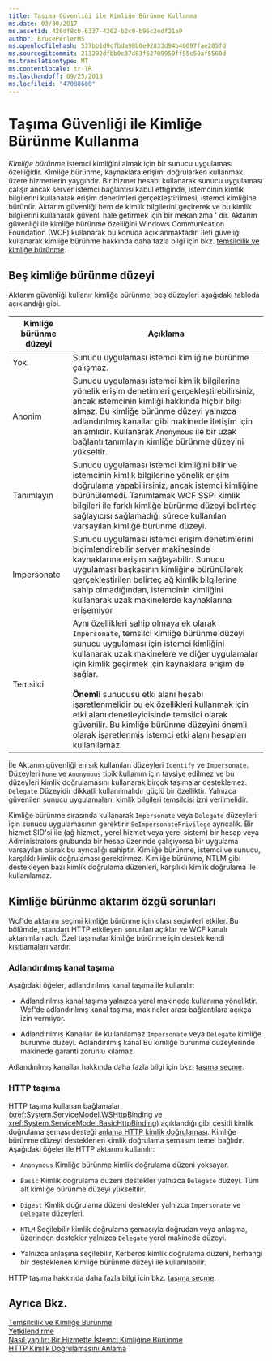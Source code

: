 ```yaml
---
title: Taşıma Güvenliği ile Kimliğe Bürünme Kullanma
ms.date: 03/30/2017
ms.assetid: 426df8cb-6337-4262-b2c0-b96c2edf21a9
author: BrucePerlerMS
ms.openlocfilehash: 537bb1d9cfbda98b0e92833d94b40097fae205fd
ms.sourcegitcommit: 213292dfbb0c37d83f62709959ff55c50af5560d
ms.translationtype: MT
ms.contentlocale: tr-TR
ms.lasthandoff: 09/25/2018
ms.locfileid: "47088600"
---
```

# <a name="using-impersonation-with-transport-security"></a>Taşıma Güvenliği ile Kimliğe Bürünme Kullanma
*Kimliğe bürünme* istemci kimliğini almak için bir sunucu uygulaması özelliğidir. Kimliğe bürünme, kaynaklara erişimi doğrularken kullanmak üzere hizmetlerin yaygındır. Bir hizmet hesabı kullanarak sunucu uygulaması çalışır ancak server istemci bağlantısı kabul ettiğinde, istemcinin kimlik bilgilerini kullanarak erişim denetimleri gerçekleştirilmesi, istemci kimliğine bürünür. Aktarım güvenliği hem de kimlik bilgilerini geçirerek ve bu kimlik bilgilerini kullanarak güvenli hale getirmek için bir mekanizma ' dir. Aktarım güvenliği ile kimliğe bürünme özelliğini Windows Communication Foundation (WCF) kullanarak bu konuda açıklanmaktadır. İleti güveliği kullanarak kimliğe bürünme hakkında daha fazla bilgi için bkz. [temsilcilik ve kimliğe bürünme](../../../../docs/framework/wcf/feature-details/delegation-and-impersonation-with-wcf.md).  
  
## <a name="five-impersonation-levels"></a>Beş kimliğe bürünme düzeyi  
 Aktarım güvenliği kullanır kimliğe bürünme, beş düzeyleri aşağıdaki tabloda açıklandığı gibi.  
  
|Kimliğe bürünme düzeyi|Açıklama|  
|-------------------------|-----------------|  
|Yok.|Sunucu uygulaması istemci kimliğine bürünme çalışmaz.|  
|Anonim|Sunucu uygulaması istemci kimlik bilgilerine yönelik erişim denetimleri gerçekleştirebilirsiniz, ancak istemcinin kimliği hakkında hiçbir bilgi almaz. Bu kimliğe bürünme düzeyi yalnızca adlandırılmış kanallar gibi makinede iletişim için anlamlıdır. Kullanarak `Anonymous` ile bir uzak bağlantı tanımlayın kimliğe bürünme düzeyini yükseltir.|  
|Tanımlayın|Sunucu uygulaması istemci kimliğini bilir ve istemcinin kimlik bilgilerine yönelik erişim doğrulama yapabilirsiniz, ancak istemci kimliğine bürünülemedi. Tanımlamak WCF SSPI kimlik bilgileri ile farklı kimliğe bürünme düzeyi belirteç sağlayıcısı sağlamadığı sürece kullanılan varsayılan kimliğe bürünme düzeyi.|  
|Impersonate|Sunucu uygulaması istemci erişim denetimlerini biçimlendirebilir server makinesinde kaynaklarına erişim sağlayabilir. Sunucu uygulaması başkasının kimliğine bürünülerek gerçekleştirilen belirteç ağ kimlik bilgilerine sahip olmadığından, istemcinin kimliğini kullanarak uzak makinelerde kaynaklarına erişemiyor|  
|Temsilci|Aynı özellikleri sahip olmaya ek olarak `Impersonate`, temsilci kimliğe bürünme düzeyi sunucu uygulaması için istemci kimliğini kullanarak uzak makinelere ve diğer uygulamalar için kimlik geçirmek için kaynaklara erişim de sağlar.<br /><br /> **Önemli** sunucusu etki alanı hesabı işaretlenmelidir bu ek özellikleri kullanmak için etki alanı denetleyicisinde temsilci olarak güvenilir. Bu kimliğe bürünme düzeyini önemli olarak işaretlenmiş istemci etki alanı hesapları kullanılamaz.|  
  
 İle Aktarım güvenliği en sık kullanılan düzeyleri `Identify` ve `Impersonate`. Düzeyleri `None` ve `Anonymous` tipik kullanım için tavsiye edilmez ve bu düzeyleri kimlik doğrulamasını kullanarak birçok taşımalar desteklemez. `Delegate` Düzeyidir dikkatli kullanılmalıdır güçlü bir özelliktir. Yalnızca güvenilen sunucu uygulamaları, kimlik bilgileri temsilcisi izni verilmelidir.  
  
 Kimliğe bürünme sırasında kullanarak `Impersonate` veya `Delegate` düzeyleri için sunucu uygulamasının gerektirir `SeImpersonatePrivilege` ayrıcalık. Bir hizmet SID'si ile (ağ hizmeti, yerel hizmet veya yerel sistem) bir hesap veya Administrators grubunda bir hesap üzerinde çalışıyorsa bir uygulama varsayılan olarak bu ayrıcalığı sahiptir. Kimliğe bürünme, istemci ve sunucu, karşılıklı kimlik doğrulaması gerektirmez. Kimliğe bürünme, NTLM gibi destekleyen bazı kimlik doğrulama düzenleri, karşılıklı kimlik doğrulama ile kullanılamaz.  
  
## <a name="transport-specific-issues-with-impersonation"></a>Kimliğe bürünme aktarım özgü sorunları  
 Wcf'de aktarım seçimi kimliğe bürünme için olası seçimleri etkiler. Bu bölümde, standart HTTP etkileyen sorunları açıklar ve WCF kanalı aktarımları adlı. Özel taşımalar kimliğe bürünme için destek kendi kısıtlamaları vardır.  
  
### <a name="named-pipe-transport"></a>Adlandırılmış kanal taşıma  
 Aşağıdaki öğeler, adlandırılmış kanal taşıma ile kullanılır:  
  
-   Adlandırılmış kanal taşıma yalnızca yerel makinede kullanıma yöneliktir. Wcf'de adlandırılmış kanal taşıma, makineler arası bağlantılara açıkça izin vermiyor.  
  
-   Adlandırılmış Kanallar ile kullanılamaz `Impersonate` veya `Delegate` kimliğe bürünme düzeyi. Adlandırılmış kanal Bu kimliğe bürünme düzeylerinde makinede garanti zorunlu kılamaz.  
  
 Adlandırılmış kanallar hakkında daha fazla bilgi için bkz: [taşıma seçme](../../../../docs/framework/wcf/feature-details/choosing-a-transport.md).  
  
### <a name="http-transport"></a>HTTP taşıma  
 HTTP taşıma kullanan bağlamaları (<xref:System.ServiceModel.WSHttpBinding> ve <xref:System.ServiceModel.BasicHttpBinding>) açıklandığı gibi çeşitli kimlik doğrulama şeması desteği [anlama HTTP kimlik doğrulaması](../../../../docs/framework/wcf/feature-details/understanding-http-authentication.md). Kimliğe bürünme düzeyi desteklenen kimlik doğrulama şemasını temel bağlıdır. Aşağıdaki öğeler ile HTTP aktarımı kullanılır:  
  
-   `Anonymous` Kimliğe bürünme kimlik doğrulama düzeni yoksayar.  
  
-   `Basic` Kimlik doğrulama düzeni destekler yalnızca `Delegate` düzeyi. Tüm alt kimliğe bürünme düzeyi yükseltilir.  
  
-   `Digest` Kimlik doğrulama düzeni destekler yalnızca `Impersonate` ve `Delegate` düzeyleri.  
  
-   `NTLM` Seçilebilir kimlik doğrulama şemasıyla doğrudan veya anlaşma, üzerinden destekler yalnızca `Delegate` yerel makinede düzeyi.  
  
-   Yalnızca anlaşma seçilebilir, Kerberos kimlik doğrulama düzeni, herhangi bir desteklenen kimliğe bürünme düzeyi ile kullanılabilir.  
  
 HTTP taşıma hakkında daha fazla bilgi için bkz. [taşıma seçme](../../../../docs/framework/wcf/feature-details/choosing-a-transport.md).  
  
## <a name="see-also"></a>Ayrıca Bkz.  
 [Temsilcilik ve Kimliğe Bürünme](../../../../docs/framework/wcf/feature-details/delegation-and-impersonation-with-wcf.md)  
 [Yetkilendirme](../../../../docs/framework/wcf/feature-details/authorization-in-wcf.md)  
 [Nasıl yapılır: Bir Hizmette İstemci Kimliğine Bürünme](../../../../docs/framework/wcf/how-to-impersonate-a-client-on-a-service.md)  
 [HTTP Kimlik Doğrulamasını Anlama](../../../../docs/framework/wcf/feature-details/understanding-http-authentication.md)
